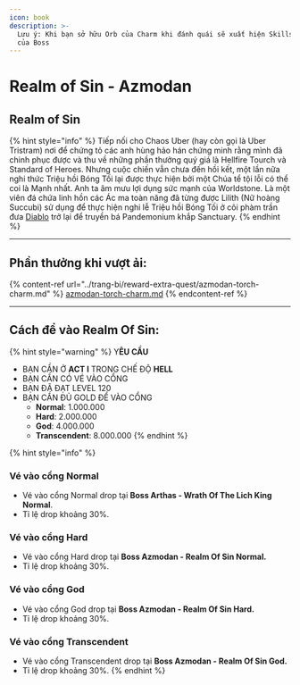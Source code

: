 ```yaml
---
icon: book
description: >-
  Lưu ý: Khi bạn sở hữu Orb của Charm khi đánh quái sẽ xuất hiện Skills Upgrade
  của Boss
---
```


# Realm of Sin - Azmodan

## Realm of Sin

{% hint style="info" %}
Tiếp nối cho Chaos Uber (hay còn gọi là Uber Tristram) nơi để chứng tỏ các anh hùng hảo hán chứng minh rằng mình đã chinh phục được và thu về những phần thưởng quý giá là Hellfire Tourch và Standard of Heroes. Nhưng cuộc chiến vẫn chưa đến hồi kết, một lần nữa nghi thức Triệu hồi Bóng Tối lại được thực hiện bởi một Chúa tể tội lỗi có thể coi là Mạnh nhất. Anh ta âm mưu lợi dụng sức mạnh của Worldstone. Là một viên đá chứa linh hồn các Ác ma toàn năng đã từng được Lilith (Nữ hoàng Succubi) sử dụng để thực hiện nghi lễ Triệu hồi Bóng Tối ở cõi phàm trần đưa [Diablo](https://d2tm.com/tag/diablo/) trở lại để truyền bá Pandemonium khắp Sanctuary.
{% endhint %}

***



## Phần thưởng khi vượt ải:

{% content-ref url="../trang-bi/reward-extra-quest/azmodan-torch-charm.md" %}
[azmodan-torch-charm.md](../trang-bi/reward-extra-quest/azmodan-torch-charm.md)
{% endcontent-ref %}

***



## Cách để vào Realm Of Sin:

{% hint style="warning" %}
Y**ÊU CẦU**

* BẠN CẦN Ở **ACT I** TRONG CHẾ ĐỘ **HELL**
* BẠN CẦN CÓ VÉ VÀO CỔNG
* BẠN ĐÃ ĐẠT LEVEL 120
* BẠN CẦN ĐỦ GOLD ĐỂ VÀO CỔNG&#x20;
  * **Normal**: 1.000.000
  * **Hard**: 2.000.000
  * **God**: 4.000.000
  * **Transcendent**: 8.000.000
{% endhint %}



{% hint style="info" %}
### Vé vào cổng Normal

* Vé vào cổng Normal drop tại **Boss Arthas - Wrath Of The Lich King Normal**.
* Tỉ lệ drop khoảng 30%.

### Vé vào cổng Hard

* Vé vào cổng Hard drop tại **Boss Azmodan - Realm Of Sin Normal.**
* Tỉ lệ drop khoảng 30%.

### Vé vào cổng God

* Vé vào cổng God drop tại **Boss Azmodan - Realm Of Sin Hard.**
* Tỉ lệ drop khoảng 30%.

### Vé vào cổng Transcendent

* Vé vào cổng Transcendent drop tại **Boss Azmodan - Realm Of Sin God.**
* Tỉ lệ drop khoảng 30%.
{% endhint %}
